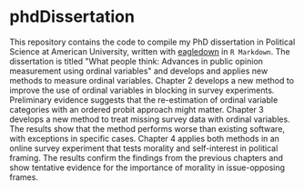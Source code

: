 # phdDissertation

This repository contains the code to compile my PhD dissertation in Political Science at American University, written with [eagledown](https://github.com/SimonHeuberger/eagledown) in `R Markdown`. The dissertation is titled "What people think: Advances in public opinion measurement using ordinal variables" and develops and applies new methods to measure ordinal variables. Chapter 2 develops a new method to improve the use of ordinal variables in blocking in survey experiments. Preliminary evidence suggests that the re-estimation of ordinal variable categories with an ordered probit approach might matter. Chapter 3 develops a new method to treat missing survey data with ordinal variables. The results show that the method performs worse than existing software, with exceptions in specific cases. Chapter 4 applies both methods in an online survey experiment that tests morality and self-interest in political framing. The results confirm the findings from the previous chapters and show tentative evidence for the importance of morality in issue-opposing frames.
